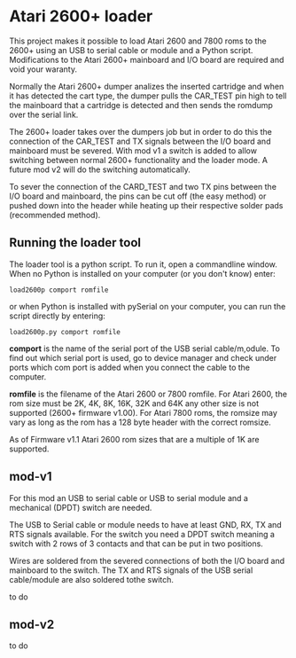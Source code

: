 # Atari 2600+ loader

This project makes it possible to load Atari 2600 and 7800 roms to the 2600+
using an USB to serial cable or module and a Python script. Modifications to the
Atari 2600+ mainboard and I/O board are required and void your waranty.

Normally the Atari 2600+ dumper analizes the inserted cartridge and when it has
detected the cart type, the dumper pulls the CAR_TEST pin high to tell the
mainboard that a cartridge is detected and then sends the romdump over the
serial link.

The 2600+ loader takes over the dumpers job but in order to do this the
connection of the CAR_TEST and TX signals between the I/O board and mainboard
must be severed. With mod v1 a switch is added to allow switching between normal
2600+ functionality and the loader mode. A future mod v2 will do the switching
automatically.

To sever the connection of the CARD_TEST and two TX pins between the I/O board
and mainboard, the pins can be cut off (the easy method) or pushed down into
the header while heating up their respective solder pads (recommended method).

## Running the loader tool

The loader tool is a python script. To run it, open a commandline window. When
no Python is installed on your computer (or you don't know) enter:

```
load2600p comport romfile
```

or when Python is installed with pySerial on your computer, you can run the
script directly by entering:

```
load2600p.py comport romfile
```

**comport** is the name of the serial port of the USB serial cable/m,odule. To
find out which serial port is used, go to device manager and check under ports 
which com port is added when you connect the cable to the computer.

**romfile** is the filename of the Atari 2600 or 7800 romfile. For Atari 2600,
the rom size must be 2K, 4K, 8K, 16K, 32K and 64K any other size is not
supported (2600+ firmware v1.00). For Atari 7800 roms, the romsize may vary as
long as the rom has a 128 byte header with the correct romsize.

As of Firmware v1.1 Atari 2600 rom sizes that are a multiple of 1K are supported.

## mod-v1

For this mod an USB to serial cable or USB to serial module and a mechanical
(DPDT) switch are needed.

The USB to Serial cable or module needs to have at least GND, RX, TX and RTS
signals available. For the switch you need a DPDT switch meaning a switch with
2 rows of 3 contacts and that can be put in two positions.

Wires are soldered from the severed connections of both the I/O board and
mainboard to the switch. The TX and RTS signals of the USB serial cable/module
are also soldered tothe switch.

to do

## mod-v2

to do
